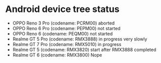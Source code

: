Android device tree status
======
- OPPO Reno 3 Pro (codename: PCRM00) aborted
- OPPO Reno 6 Pro (codename: PEPM00) not started
- OPPO Reno 6 (codename: PEQM00) not started
- Realme GT 5 Pro (codename: RMX3888) in progress very slowly
- Realme GT 7 Pro (codename: RMX5010) in progress
- Realme GT 5 (codename: RMX3820) start after RMX3888 completed
- Realme GT 6 (codename: RMX3800) Nope

